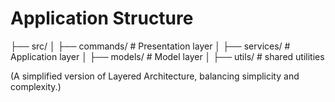 # Application Structure

├── src/
│   ├── commands/        # Presentation layer
│   ├── services/        # Application  layer
│   ├── models/          # Model        layer
│   ├── utils/           # shared utilities

(A simplified version of Layered Architecture, balancing simplicity and complexity.)
